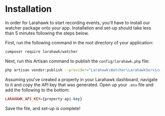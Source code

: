 # Installation
In order for Larahawk to start recording events, you'll have to install our watcher package onto your app. Installation and set-up should take less than 5 minutes following the steps below.

First, run the following command in the root directory of your application:

```bash
composer require larahawk/watcher
```

Next, run this Artisan command to publish the `config/larahawk.php` file:

```bash
php artisan vendor:publish --provider="Larahawk\Watcher\LarahawkServiceProvider"
```

Assuming you've created a property in your Larahawk dashboard, navigate to it and copy the API key that was generated. Open up your `.env` file and add the following to the bottom:

```php
LARAHAWK_API_KEY={property-api-key}
```

Save the file, and set-up is complete!